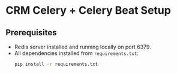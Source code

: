 # CRM Celery + Celery Beat Setup

## Prerequisites
- Redis server installed and running locally on port 6379.
- All dependencies installed from `requirements.txt`:
  ```bash
  pip install -r requirements.txt
